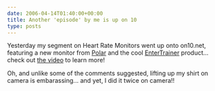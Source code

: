 ```yaml
---
date: 2006-04-14T01:40:00+00:00
title: Another 'episode' by me is up on 10
type: posts
---
```

Yesterday my segment on Heart Rate Monitors went up onto on10.net, featuring a new monitor from [Polar](http://www.polarusa.com) and the cool [EnterTrainer](http://www.theentertrainer.com/) product... check out [the video](http://on10.net/TheShow/2169/) to learn more!

Oh, and unlike some of the comments suggested, lifting up my shirt on camera is embarassing... and yet, I did it twice on camera!!

